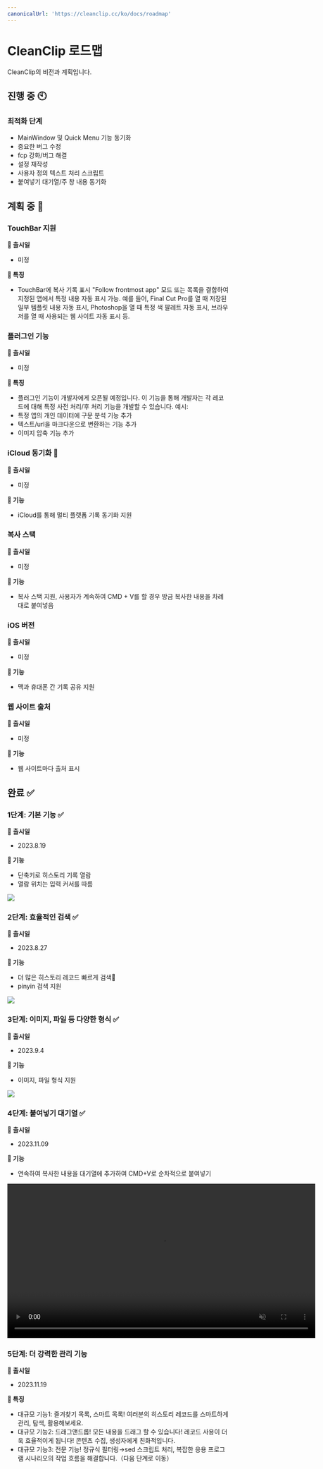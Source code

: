 ```yaml
---
canonicalUrl: 'https://cleanclip.cc/ko/docs/roadmap'
---
```


# CleanClip 로드맵
CleanClip의 비전과 계획입니다.

## 진행 중 🕙
### 최적화 단계
- MainWindow 및 Quick Menu 기능 동기화
- 중요한 버그 수정
- fcp 강화/버그 해결
- 설정 재작성
- 사용자 정의 텍스트 처리 스크립트
- 붙여넣기 대기열/주 창 내용 동기화

## 계획 중 📅

### TouchBar 지원
**📅 출시일**
- 미정

**🔧 특징**
- TouchBar에 복사 기록 표시
"Follow frontmost app" 모드 또는 목록을 결합하여 지정된 앱에서 특정 내용 자동 표시 가능. 예를 들어, Final Cut Pro를 열 때 저장된 일부 템플릿 내용 자동 표시, Photoshop을 열 때 특정 색 팔레트 자동 표시, 브라우저를 열 때 사용되는 웹 사이트 자동 표시 등.

### 플러그인 기능
**📅 출시일**
- 미정

**🔧 특징**
- 플러그인 기능이 개발자에게 오픈될 예정입니다.
이 기능을 통해 개발자는 각 레코드에 대해 특정 사전 처리/후 처리 기능을 개발할 수 있습니다.
예시:
- 특정 앱의 개인 데이터에 구문 분석 기능 추가
- 텍스트/url을 마크다운으로 변환하는 기능 추가
- 이미지 압축 기능 추가

### iCloud 동기화 📅
**📅 출시일**
- 미정

**🔧 기능**
- iCloud를 통해 멀티 플랫폼 기록 동기화 지원

### 복사 스택
**📅 출시일**
- 미정

**🔧 기능**
- 복사 스택 지원, 사용자가 계속하여 CMD + V를 할 경우 방금 복사한 내용을 차례대로 붙여넣음

### iOS 버전
**📅 출시일**
- 미정

**🔧 기능**
- 맥과 휴대폰 간 기록 공유 지원

### 웹 사이트 출처
**📅 출시일**
- 미정

**🔧 기능**
- 웹 사이트마다 출처 표시

## 완료 ✅
### 1단계: 기본 기능 ✅

**📅 출시일**
- 2023.8.19

**🔧 기능**
- 단축키로 히스토리 기록 열람
- 열람 위치는 입력 커서를 따름

![](/images/roadmap/snap1.png)

### 2단계: 효율적인 검색 ✅

**📅 출시일**
- 2023.8.27

**🔧 기능**
- 더 많은 히스토리 레코드 빠르게 검색📝
- pinyin 검색 지원

![](/images/roadmap/snap2.png)

### 3단계: 이미지, 파일 등 다양한 형식 ✅
**📅 출시일**
- 2023.9.4

**🔧 기능**
- 이미지, 파일 형식 지원

![](/images/roadmap/phase3.webp)

### 4단계: 붙여넣기 대기열 ✅
**📅 출시일**
- 2023.11.09

**🔧 기능**
- 연속하여 복사한 내용을 대기열에 추가하여 CMD+V로 순차적으로 붙여넣기

<video autoplay muted loop width=700>
    <source src="/videos/pastestack265.mp4" type="video/mp4">
    <iframe width="700" src="/videos/search.mp4" scrolling="no" border="0" frameborder="0" allow="autoplay; encrypted-media" allowfullscreen></iframe>
</video>


### 5단계: 더 강력한 관리 기능
**📅 출시일**
- 2023.11.19

**🔧 특징**
- 대규모 기능1: 즐겨찾기 목록, 스마트 목록! 여러분의 히스토리 레코드를 스마트하게 관리, 탐색, 활용해보세요.
- 대규모 기능2: 드래그앤드롭! 모든 내용을 드래그 할 수 있습니다! 레코드 사용이 더욱 효율적이게 됩니다! 콘텐츠 수집, 생성자에게 친화적입니다.
- 대규모 기능3: 전문 기능! 정규식 필터링→sed 스크립트 처리, 복잡한 응용 프로그램 시나리오의 작업 흐름을 해결합니다.（다음 단계로 이동）
